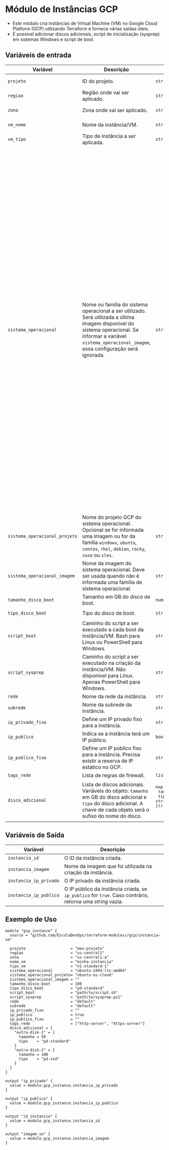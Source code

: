 # Módulo de Instâncias GCP

- Este módulo cria instâncias de Virtual Machine (VM) no Google Cloud Platform (GCP) utilizando Terraform e fornece várias saídas úteis.
- É possível adicionar discos adicionais, script de inicialização (sysprep) em sistemas Windows e script de boot.

## Variáveis de entrada

| Variável | Descrição | Tipo | Padrão | Validação |
|----------|-----------|------|--------|-----------|
| `projeto` | ID do projeto. | `string` | nenhum | Não pode ser vazia. |
| `regiao` | Região onde vai ser aplicado. | `string` | nenhum | Não pode ser vazia. |
| `zona` | Zona onde vai ser aplicado. | `string` | nenhum | Não pode ser vazia. |
| `vm_nome` | Nome da instância/VM. | `string` | nenhum | Não pode ser vazia. |
| `vm_tipo` | Tipo de instância a ser aplicada. | `string` | nenhum | Não pode ser vazia. |
| `sistema_operacional` | Nome ou família do sistema operacional a ser utilizado. Será utilizada a última imagem disponível do sistema operacional. Se informar a variável `sistema_operacional_imagem`, essa configuração será ignorada. | `string` | `""` | Se informada, deve ser um dos valores: `centos-7`, `centos-stream-9`, `debian-10`, `debian-11`, `debian-12`, `rhel-7`, `rhel-8`, `rhel-9`, `rocky-linux-8`, `rocky-linux-9`, `sles-12`, `sles-15`, `ubuntu-2004-lts`, `ubuntu-2204-lts`, `ubuntu-2404-lts-amd64`, `ubuntu-minimal-2004-lts`, `ubuntu-minimal-2204-lts`, `ubuntu-minimal-2404-lts-amd64`, `ubuntu-pro-1604-lts`, `ubuntu-pro-1804-lts`, `ubuntu-pro-2004-lts`, `ubuntu-pro-2204-lts`, `ubuntu-pro-2404-lts-amd64`, `windows-2016-core`, `windows-2016`, `windows-2019-core`, `windows-2019`, `windows-2022-core`, `windows-2022` |
| `sistema_operacional_projeto` | Nome do projeto GCP do sistema operacional. Opcional se for informada uma imagem ou for da família `windows`, `ubuntu`, `centos`, `rhel`, `debian`, `rocky`, `suse` ou `sles`. | `string` | `""` | Nenhuma. |
| `sistema_operacional_imagem` | Nome da imagem do sistema operacional. Deve ser usada quando não é informada uma família de sistema operacional. | `string` | `""` | Nenhuma. |
| `tamanho_disco_boot` | Tamanho em GB do disco de boot. | `number` | `100` | Nenhuma. |
| `tipo_disco_boot` | Tipo do disco de boot. | `string` | `pd-standard` | Nenhuma. |
| `script_boot` | Caminho do script a ser executado a cada boot da instância/VM. Bash para Linux ou PowerShell para Windows. | `string` | `""` | Nenhuma. |
| `script_sysprep` | Caminho do script a ser executado na criação da instância/VM. Não disponível para Linux. Apenas PowerShell para Windows. | `string` | `""` | Nenhuma. |
| `rede` | Nome da rede da instância. | `string` | `default` | Nenhuma. |
| `subrede` | Nome da subrede da instância. | `string` | `default` | Nenhuma. |
| `ip_privado_fixo` | Define um IP privado fixo para a instância. | `string` | `""` | Nenhuma. |
| `ip_publico` | Indica se a instância terá um IP público. | `bool` | `false` | Nenhuma. |
| `ip_publico_fixo` | Define um IP público fixo para a instância. Precisa existir a reserva de IP estático no GCP. | `string` | `""` | Nenhuma. |
| `tags_rede` | Lista de regras de firewall. | `list(string)` | `[]` | Nenhuma. |
| `disco_adicional` | Lista de discos adicionais. Variáveis do objeto: `tamanho` em GB do disco adicional e `tipo` do disco adicional. A chave de cada objeto será o sufixo do nome do disco. | <pre>map(object({<br>  tamanho = number,<br>  tipo = string<br>}))<pre> | `{}` | A chave `boot-disk` não é permitida. |


## Variáveis de Saída

| Variável | Descrição |
|----------|-----------|
| `instancia_id` | O ID da instância criada. |
| `instancia_imagem` | Nome da imagem que foi utilizada na criação da instância. |
| `instancia_ip_privado` | O IP privado da instância criada. |
| `instancia_ip_publico` | O IP público da instância criada, se `ip_publico` for `true`. Caso contrário, retorna uma string vazia. |


## Exemplo de Uso

```hcl
module "gcp_instance" {
  source = "github.com/EscolaDevOps/terraform-modules//gcp/instancia-vm"

  projeto                    = "meu-projeto"
  regiao                     = "us-central1"
  zona                       = "us-central1-a"
  nome_vm                    = "minha-instancia"
  tipo_vm                    = "n1-standard-1"
  sistema_operacional        = "ubuntu-2404-lts-amd64"
  sistema_operacional_projeto= "ubuntu-os-cloud"
  sistema_operacional_imagem = ""
  tamanho_disco_boot         = 100
  tipo_disco_boot            = "pd-standard"
  script_boot                = "path/to/script.sh"
  script_sysprep             = "path/to/sysprep.ps1"
  rede                       = "default"
  subrede                    = "default"
  ip_privado_fixo            = ""
  ip_publico                 = true
  ip_publico_fixo            = ""
  tags_rede                  = ["http-server", "https-server"]
  disco_adicional = {
    "extra-disk-1" = {
      tamanho = 50
      tipo    = "pd-standard"
    }
    "extra-disk-2" = {
      tamanho = 100
      tipo    = "pd-ssd"
    }
  }
}

output "ip_privado" {
  value = module.gcp_instance.instancia_ip_privado
}

output "ip_publico" {
  value = module.gcp_instance.instancia_ip_publico
}

output "id_instancia" {
  value = module.gcp_instance.instancia_id
}

output "imagem_so" {
  value = module.gcp_instance.instancia_imagem
}
```
